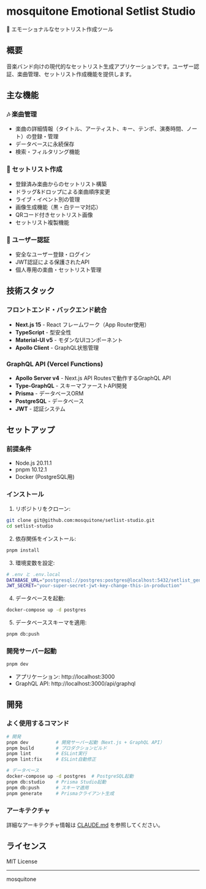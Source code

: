# mosquitone Emotional Setlist Studio

🎵 エモーショナルなセットリスト作成ツール

## 概要

音楽バンド向けの現代的なセットリスト生成アプリケーションです。ユーザー認証、楽曲管理、セットリスト作成機能を提供します。

## 主な機能

### 🎶 楽曲管理
- 楽曲の詳細情報（タイトル、アーティスト、キー、テンポ、演奏時間、ノート）の登録・管理
- データベースに永続保存
- 検索・フィルタリング機能

### 📝 セットリスト作成
- 登録済み楽曲からのセットリスト構築
- ドラッグ&ドロップによる楽曲順序変更
- ライブ・イベント別の管理
- 画像生成機能（黒・白テーマ対応）
- QRコード付きセットリスト画像
- セットリスト複製機能

### 🔐 ユーザー認証
- 安全なユーザー登録・ログイン
- JWT認証による保護されたAPI
- 個人専用の楽曲・セットリスト管理

## 技術スタック

### フロントエンド・バックエンド統合
- **Next.js 15** - React フレームワーク（App Router使用）
- **TypeScript** - 型安全性
- **Material-UI v5** - モダンなUIコンポーネント
- **Apollo Client** - GraphQL状態管理

### GraphQL API (Vercel Functions)
- **Apollo Server v4** - Next.js API Routesで動作するGraphQL API
- **Type-GraphQL** - スキーマファーストAPI開発
- **Prisma** - データベースORM
- **PostgreSQL** - データベース
- **JWT** - 認証システム

## セットアップ

### 前提条件
- Node.js 20.11.1
- pnpm 10.12.1
- Docker (PostgreSQL用)

### インストール

1. リポジトリをクローン:
```bash
git clone git@github.com:mosquitone/setlist-studio.git
cd setlist-studio
```

2. 依存関係をインストール:
```bash
pnpm install
```

3. 環境変数を設定:
```bash
# .env と .env.local
DATABASE_URL="postgresql://postgres:postgres@localhost:5432/setlist_generator"
JWT_SECRET="your-super-secret-jwt-key-change-this-in-production"
```

4. データベースを起動:
```bash
docker-compose up -d postgres
```

5. データベーススキーマを適用:
```bash
pnpm db:push
```

### 開発サーバー起動

```bash
pnpm dev
```

- アプリケーション: http://localhost:3000
- GraphQL API: http://localhost:3000/api/graphql

## 開発

### よく使用するコマンド

```bash
# 開発
pnpm dev          # 開発サーバー起動（Next.js + GraphQL API）
pnpm build        # プロダクションビルド
pnpm lint         # ESLint実行
pnpm lint:fix     # ESLint自動修正

# データベース
docker-compose up -d postgres  # PostgreSQL起動
pnpm db:studio    # Prisma Studio起動
pnpm db:push      # スキーマ適用
pnpm generate     # Prismaクライアント生成
```

### アーキテクチャ

詳細なアーキテクチャ情報は [CLAUDE.md](./CLAUDE.md) を参照してください。

## ライセンス

MIT License

---

mosquitone

